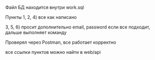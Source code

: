 Файл БД находится внутри work.sql

Пункты
1, 2, 4) все как написано

3, 5, 6) просит дополнительно email, password если все подходит, дальше выполняет команду

Проверял через Postman, все работает корректно

все ссылки пунктов можно найти в web/api
